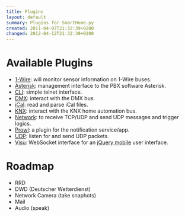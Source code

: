 ```yaml
---
title: Plugins
layout: default
summary: Plugins for SmartHome.py
created: 2011-04-07T21:32:39+0200
changed: 2012-04-12T21:32:39+0200
---
```


# Available Plugins

* [1-Wire](onewire/): will monitor sensor information on 1-Wire buses.
* [Asterisk](asterisk/): management interface to the PBX software Asterisk.
* [CLI](cli/): simple telnet interface.
* [DMX](dmx/): interact with the DMX bus.
* [iCal](ical/): read and parse iCal files.
* [KNX](knx/): interact with the KNX home automation bus.
* [Network](network/): to receive TCP/UDP and send UDP messages and trigger logics.
* [Prowl](prowl/): a plugin for the notification service/app.
* [UDP](udp/): listen for and send UDP packets.
* [Visu](visu/): WebSocket interface for an [jQuery mobile](http://jquerymobile.com/) user interface.

Roadmap
=======
* RRD
* DWD (Deutscher Wetterdienst)
* Network Camera (take snaphots)
* Mail
* Audio (speak)

